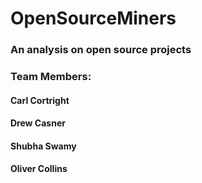 # OpenSourceMiners

### An analysis on open source projects


### Team Members:
#### Carl Cortright
#### Drew Casner
#### Shubha Swamy
#### Oliver Collins 
